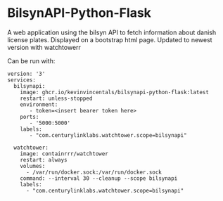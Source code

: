 # BilsynAPI-Python-Flask
A web application using the bilsyn API to fetch information about danish license plates. Displayed on a bootstrap html page. Updated to newest version with watchtowerr


Can be run with:
```
version: '3'
services:
  bilsynapi:
    image: ghcr.io/kevinvincentals/bilsynapi-python-flask:latest
    restart: unless-stopped
    environment:
       - token=<insert bearer token here>
    ports:
       - '5000:5000'
    labels:
       - "com.centurylinklabs.watchtower.scope=bilsynapi"

  watchtower:
    image: containrrr/watchtower
    restart: always
    volumes:
      - /var/run/docker.sock:/var/run/docker.sock
    command: --interval 30 --cleanup --scope bilsynapi
    labels:
      - "com.centurylinklabs.watchtower.scope=bilsynapi"

